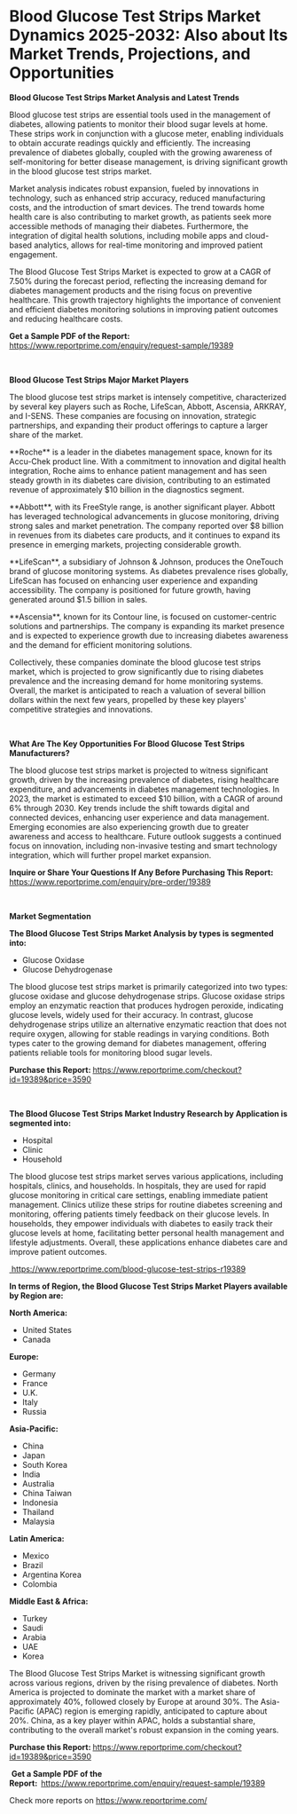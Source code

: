 <p><h1>Blood Glucose Test Strips Market Dynamics 2025-2032: Also about Its Market Trends, Projections, and Opportunities</h1></p><p><strong>Blood Glucose Test Strips Market Analysis and Latest Trends</strong></p>
<p><p>Blood glucose test strips are essential tools used in the management of diabetes, allowing patients to monitor their blood sugar levels at home. These strips work in conjunction with a glucose meter, enabling individuals to obtain accurate readings quickly and efficiently. The increasing prevalence of diabetes globally, coupled with the growing awareness of self-monitoring for better disease management, is driving significant growth in the blood glucose test strips market.</p><p>Market analysis indicates robust expansion, fueled by innovations in technology, such as enhanced strip accuracy, reduced manufacturing costs, and the introduction of smart devices. The trend towards home health care is also contributing to market growth, as patients seek more accessible methods of managing their diabetes. Furthermore, the integration of digital health solutions, including mobile apps and cloud-based analytics, allows for real-time monitoring and improved patient engagement.</p><p>The Blood Glucose Test Strips Market is expected to grow at a CAGR of 7.50% during the forecast period, reflecting the increasing demand for diabetes management products and the rising focus on preventive healthcare. This growth trajectory highlights the importance of convenient and efficient diabetes monitoring solutions in improving patient outcomes and reducing healthcare costs.</p></p>
<p><strong>Get a Sample PDF of the Report:&nbsp;</strong> <a href="https://www.reportprime.com/enquiry/request-sample/19389?utm_campaign=2318&utm_medium=2&utm_source=Github&utm_content=ia&utm_term=19032025&utm_id=blood-glucose-test-strips">https://www.reportprime.com/enquiry/request-sample/19389</a></p>
<p>&nbsp;</p>
<p><strong>Blood Glucose Test Strips Major Market Players</strong></p>
<p><p>The blood glucose test strips market is intensely competitive, characterized by several key players such as Roche, LifeScan, Abbott, Ascensia, ARKRAY, and I-SENS. These companies are focusing on innovation, strategic partnerships, and expanding their product offerings to capture a larger share of the market.</p><p>**Roche** is a leader in the diabetes management space, known for its Accu-Chek product line. With a commitment to innovation and digital health integration, Roche aims to enhance patient management and has seen steady growth in its diabetes care division, contributing to an estimated revenue of approximately $10 billion in the diagnostics segment.</p><p>**Abbott**, with its FreeStyle range, is another significant player. Abbott has leveraged technological advancements in glucose monitoring, driving strong sales and market penetration. The company reported over $8 billion in revenues from its diabetes care products, and it continues to expand its presence in emerging markets, projecting considerable growth.</p><p>**LifeScan**, a subsidiary of Johnson & Johnson, produces the OneTouch brand of glucose monitoring systems. As diabetes prevalence rises globally, LifeScan has focused on enhancing user experience and expanding accessibility. The company is positioned for future growth, having generated around $1.5 billion in sales.</p><p>**Ascensia**, known for its Contour line, is focused on customer-centric solutions and partnerships. The company is expanding its market presence and is expected to experience growth due to increasing diabetes awareness and the demand for efficient monitoring solutions.</p><p>Collectively, these companies dominate the blood glucose test strips market, which is projected to grow significantly due to rising diabetes prevalence and the increasing demand for home monitoring systems. Overall, the market is anticipated to reach a valuation of several billion dollars within the next few years, propelled by these key players' competitive strategies and innovations.</p></p>
<p>&nbsp;</p>
<p><strong>What Are The Key Opportunities For Blood Glucose Test Strips Manufacturers?</strong></p>
<p><p>The blood glucose test strips market is projected to witness significant growth, driven by the increasing prevalence of diabetes, rising healthcare expenditure, and advancements in diabetes management technologies. In 2023, the market is estimated to exceed $10 billion, with a CAGR of around 6% through 2030. Key trends include the shift towards digital and connected devices, enhancing user experience and data management. Emerging economies are also experiencing growth due to greater awareness and access to healthcare. Future outlook suggests a continued focus on innovation, including non-invasive testing and smart technology integration, which will further propel market expansion.</p></p>
<p><strong>Inquire or Share Your Questions If Any Before Purchasing This Report:</strong> <a href="https://www.reportprime.com/enquiry/pre-order/19389?utm_campaign=2318&utm_medium=2&utm_source=Github&utm_content=ia&utm_term=19032025&utm_id=blood-glucose-test-strips">https://www.reportprime.com/enquiry/pre-order/19389</a></p>
<p>&nbsp;</p>
<p><strong>Market Segmentation</strong></p>
<p><strong>The Blood Glucose Test Strips Market Analysis by types is segmented into:</strong></p>
<p><ul><li>Glucose Oxidase</li><li>Glucose Dehydrogenase</li></ul></p>
<p><p>The blood glucose test strips market is primarily categorized into two types: glucose oxidase and glucose dehydrogenase strips. Glucose oxidase strips employ an enzymatic reaction that produces hydrogen peroxide, indicating glucose levels, widely used for their accuracy. In contrast, glucose dehydrogenase strips utilize an alternative enzymatic reaction that does not require oxygen, allowing for stable readings in varying conditions. Both types cater to the growing demand for diabetes management, offering patients reliable tools for monitoring blood sugar levels.</p></p>
<p><strong>Purchase this Report:&nbsp;</strong><a href="https://www.reportprime.com/checkout?id=19389&price=3590&utm_campaign=2318&utm_medium=2&utm_source=Github&utm_content=ia&utm_term=19032025&utm_id=blood-glucose-test-strips">https://www.reportprime.com/checkout?id=19389&price=3590</a></p>
<p>&nbsp;</p>
<p><strong>The Blood Glucose Test Strips Market Industry Research by Application is segmented into:</strong></p>
<p><ul><li>Hospital</li><li>Clinic</li><li>Household</li></ul></p>
<p><p>The blood glucose test strips market serves various applications, including hospitals, clinics, and households. In hospitals, they are used for rapid glucose monitoring in critical care settings, enabling immediate patient management. Clinics utilize these strips for routine diabetes screening and monitoring, offering patients timely feedback on their glucose levels. In households, they empower individuals with diabetes to easily track their glucose levels at home, facilitating better personal health management and lifestyle adjustments. Overall, these applications enhance diabetes care and improve patient outcomes.</p></p>
<p><a href="https://www.reportprime.com/blood-glucose-test-strips-r19389?utm_campaign=2318&utm_medium=2&utm_source=Github&utm_content=ia&utm_term=19032025&utm_id=blood-glucose-test-strips">&nbsp;https://www.reportprime.com/blood-glucose-test-strips-r19389</a></p>
<p><strong>In terms of Region, the Blood Glucose Test Strips Market Players available by Region are:</strong></p>
<p>
    <p> <strong> North America: </strong>
        <ul>
            <li>United States</li>
            <li>Canada</li>
        </ul>
        </p> 
    <p> <strong> Europe: </strong>
        <ul>
            <li>Germany</li>
            <li>France</li>
            <li>U.K.</li>
            <li>Italy</li>
            <li>Russia</li>
        </ul>
        </p> 
    <p> <strong> Asia-Pacific: </strong>
        <ul>
            <li>China</li>
            <li>Japan</li>
            <li>South Korea</li>
            <li>India</li>
            <li>Australia</li>
            <li>China Taiwan</li>
            <li>Indonesia</li>
            <li>Thailand</li>
            <li>Malaysia</li>
        </ul>
        </p> 
    <p> <strong> Latin America: </strong>
        <ul>
            <li>Mexico</li>
            <li>Brazil</li>
            <li>Argentina Korea</li>
            <li>Colombia</li>
        </ul>
        </p> 
    <p> <strong> Middle East & Africa: </strong>
        <ul>
            <li>Turkey</li>
            <li>Saudi</li>
            <li>Arabia</li>
            <li>UAE</li>
            <li>Korea</li>
        </ul>
    </p>
    </p>
<p><p>The Blood Glucose Test Strips Market is witnessing significant growth across various regions, driven by the rising prevalence of diabetes. North America is projected to dominate the market with a market share of approximately 40%, followed closely by Europe at around 30%. The Asia-Pacific (APAC) region is emerging rapidly, anticipated to capture about 20%. China, as a key player within APAC, holds a substantial share, contributing to the overall market's robust expansion in the coming years.</p></p>
<p><strong>Purchase this Report: </strong><a href="https://www.reportprime.com/checkout?id=19389&price=3590&utm_campaign=2318&utm_medium=2&utm_source=Github&utm_content=ia&utm_term=19032025&utm_id=blood-glucose-test-strips">https://www.reportprime.com/checkout?id=19389&price=3590</a></p>
<p>&nbsp;<strong>Get a Sample PDF of the Report:&nbsp;&nbsp;</strong><a href="https://www.reportprime.com/enquiry/request-sample/19389?utm_campaign=2318&utm_medium=2&utm_source=Github&utm_content=ia&utm_term=19032025&utm_id=blood-glucose-test-strips">https://www.reportprime.com/enquiry/request-sample/19389</a></p>
<p><strong></strong></p>
<p>Check more reports on <a href="https://www.reportprime.com/?utm_campaign=2318&utm_medium=2&utm_source=Github&utm_content=ia&utm_term=19032025&utm_id=blood-glucose-test-strips">https://www.reportprime.com/</a></p>